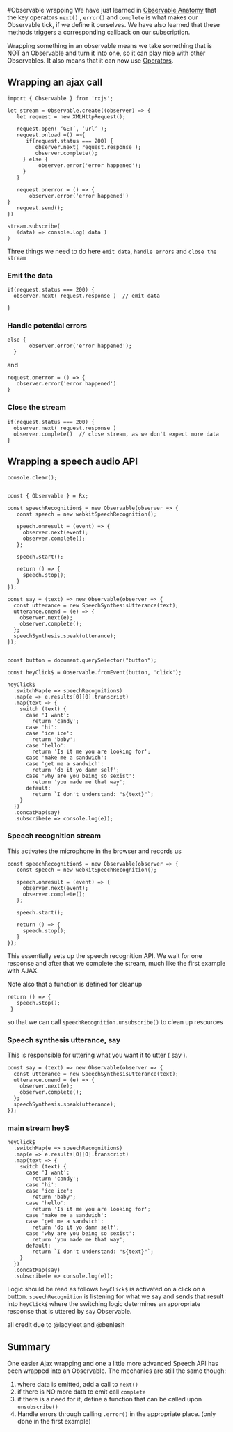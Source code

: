 #Observable wrapping 
We have just learned in [Observable Anatomy](/observable-anatomy.md) that the key operators `next()` , `error()` and `complete` is what makes our Observable tick, if we define it ourselves. We have also learned that these methods triggers a corresponding callback on our subscription. 

Wrapping something in an observable means we take something that is NOT an Observable and turn it into one, so it can play nice with other Observables. It also means that it can now use [Operators](/operators.md).

## Wrapping an ajax call 
```
import { Observable } from 'rxjs';

let stream = Observable.create((observer) => {
   let request = new XMLHttpRequest();

   request.open( ‘GET’, ‘url’ );
   request.onload =() =>{
      if(request.status === 200) {
         observer.next( request.response );
         observer.complete();
     } else {
          observer.error('error happened');
     }
   }
   
   request.onerror = () => {  
       observer.error('error happened')                                                                                } 
   request.send();
})

stream.subscribe(
   (data) => console.log( data )  
)
```

Three things we need to do here `emit data`, `handle errors` and `close the stream`
### Emit the data

```
if(request.status === 200) {
  observer.next( request.response )  // emit data

}
```
### Handle potential errors

```
else {
       observer.error('error happened');
  }
```
and
```
request.onerror = () => {
   observer.error('error happened') 
} 
```

### Close the stream
```
if(request.status === 200) {
  observer.next( request.response )
  observer.complete()  // close stream, as we don't expect more data
}
```


## Wrapping a speech audio API
```
console.clear();


const { Observable } = Rx;

const speechRecognition$ = new Observable(observer => {
   const speech = new webkitSpeechRecognition();

   speech.onresult = (event) => {
     observer.next(event);
     observer.complete();
   };

   speech.start();
  
   return () => {
     speech.stop();
   }
});

const say = (text) => new Observable(observer => {
  const utterance = new SpeechSynthesisUtterance(text);
  utterance.onend = (e) => {
    observer.next(e);
    observer.complete();
  };
  speechSynthesis.speak(utterance);
});


const button = document.querySelector("button");

const heyClick$ = Observable.fromEvent(button, 'click');

heyClick$
  .switchMap(e => speechRecognition$)
  .map(e => e.results[0][0].transcript)
  .map(text => {
    switch (text) {
      case 'I want':
        return 'candy';
      case 'hi':
      case 'ice ice':
        return 'baby';
      case 'hello':
        return 'Is it me you are looking for';
      case 'make me a sandwich':
      case 'get me a sandwich':
        return 'do it yo damn self';
      case 'why are you being so sexist':
        return 'you made me that way';
      default:
        return `I don't understand: "${text}"`;
    }
  })
  .concatMap(say)
  .subscribe(e => console.log(e));

```
### Speech recognition stream
This activates the microphone in the browser and records us

```
const speechRecognition$ = new Observable(observer => {
   const speech = new webkitSpeechRecognition();

   speech.onresult = (event) => {
     observer.next(event);
     observer.complete();
   };

   speech.start();
  
   return () => {
     speech.stop();
   }
});

```

This essentially sets up the speech recognition API. We wait for one response and after that we complete the stream, much like the first example with AJAX.

Note also that a function is defined for cleanup
```
return () => {
   speech.stop();
 }
```
so that we can call `speechRecognition.unsubscribe()` to clean up resources

### Speech synthesis utterance, say
This is responsible for uttering what you want it to utter ( say ). 

```
const say = (text) => new Observable(observer => {
  const utterance = new SpeechSynthesisUtterance(text);
  utterance.onend = (e) => {
    observer.next(e);
    observer.complete();
  };
  speechSynthesis.speak(utterance);
});

```

### main stream hey$
```
heyClick$
  .switchMap(e => speechRecognition$)
  .map(e => e.results[0][0].transcript)
  .map(text => {
    switch (text) {
      case 'I want':
        return 'candy';
      case 'hi':
      case 'ice ice':
        return 'baby';
      case 'hello':
        return 'Is it me you are looking for';
      case 'make me a sandwich':
      case 'get me a sandwich':
        return 'do it yo damn self';
      case 'why are you being so sexist':
        return 'you made me that way';
      default:
        return `I don't understand: "${text}"`;
    }
  })
  .concatMap(say)
  .subscribe(e => console.log(e));

```
Logic should be read as follows
`heyClick$` is activated on a click on a button.
`speechRecognition` is listening for what we say and sends that result into `heyClick$` where the switching logic determines an appropriate response that is uttered by `say` Observable.

all credit due to @ladyleet and @benlesh

## Summary
One easier Ajax wrapping and one a little more advanced Speech API has been wrapped into an Observable. The mechanics are still the same though:
1) where data is emitted, add a call to `next()`
2) if there is NO more data to emit call `complete`
3) if there is a need for it, define a function that can be called upon `unsubscribe()` 
4) Handle errors through calling `.error()` in the appropriate place. (only done in the first example)